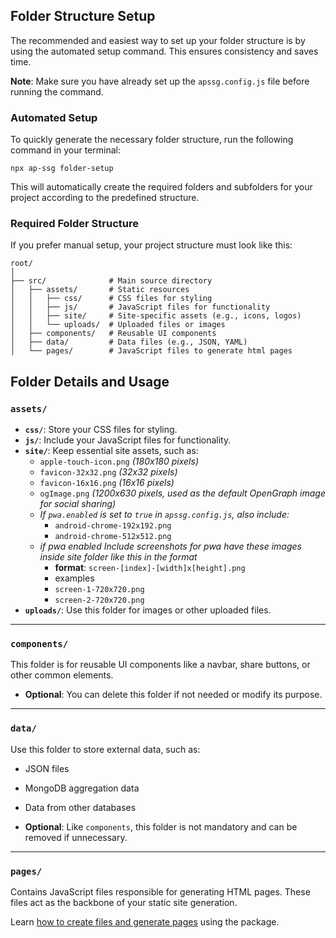 ## Folder Structure Setup

The recommended and easiest way to set up your folder structure is by using the automated setup command. This ensures
consistency and saves time.

**Note**: Make sure you have already set up the `apssg.config.js` file before running the command.

### Automated Setup

To quickly generate the necessary folder structure, run the following command in your terminal:

```shell
npx ap-ssg folder-setup
```

This will automatically create the required folders and subfolders for your project according to the predefined
structure.

### Required Folder Structure

If you prefer manual setup, your project structure must look like this:

```plaintext
root/
│
├── src/              # Main source directory
│   ├── assets/       # Static resources
│   │   ├── css/      # CSS files for styling
│   │   ├── js/       # JavaScript files for functionality
│   │   ├── site/     # Site-specific assets (e.g., icons, logos)
│   │   └── uploads/  # Uploaded files or images
│   ├── components/   # Reusable UI components
│   ├── data/         # Data files (e.g., JSON, YAML)
│   └── pages/        # JavaScript files to generate html pages
```

## Folder Details and Usage

### `assets/`

- **`css/`**: Store your CSS files for styling.
- **`js/`**: Include your JavaScript files for functionality.
- **`site/`**: Keep essential site assets, such as:
    - `apple-touch-icon.png` *(180x180 pixels)*
    - `favicon-32x32.png` *(32x32 pixels)*
    - `favicon-16x16.png` *(16x16 pixels)*
    - `ogImage.png` *(1200x630 pixels, used as the default OpenGraph image for social sharing)*
    - *If `pwa.enabled` is set to `true` in `apssg.config.js`, also include:*
        - `android-chrome-192x192.png`
        - `android-chrome-512x512.png`
    - *if pwa enabled Include screenshots for pwa have these images inside site folder like this in the format*
        - **format**: `screen-[index]-[width]x[height].png`
        - examples
        - `screen-1-720x720.png`
        - `screen-2-720x720.png`
- **`uploads/`**: Use this folder for images or other uploaded files.

---

### `components/`

This folder is for reusable UI components like a navbar, share buttons, or other common elements.

- **Optional**: You can delete this folder if not needed or modify its purpose.

---

### `data/`

Use this folder to store external data, such as:

- JSON files
- MongoDB aggregation data
- Data from other databases

- **Optional**: Like `components`, this folder is not mandatory and can be removed if unnecessary.

---

### `pages/`

Contains JavaScript files responsible for generating HTML pages. These files act as the backbone of your static site
generation.

Learn [how to create files and generate pages](./how-to-create-pages.md) using the package.